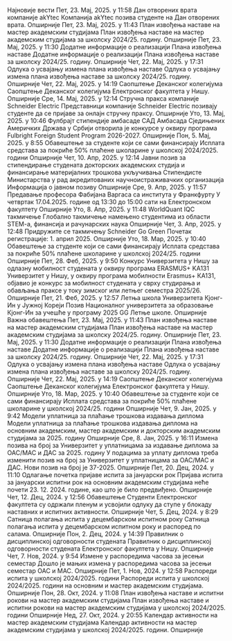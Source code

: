 Најновије вести
Пет, 23. Мај, 2025. у 11:58
Дан отворених врата компаније akYtec
Компанија akYtec позива студенте на Дан отворених врата.
Опширније
Пет, 23. Мај, 2025. у 11:43
План извођења наставе на мастер академским студијама
План извођења наставе на мастер академским студијама за школску 2024/25. годину.
Опширније
Пет, 23. Мај, 2025. у 11:30
Додатне информације о реализацији Плана извођења наставе
Додатне информације о реализацији Плана извођења наставе за школску 2024/25. годину.
Опширније
Чет, 22. Мај, 2025. у 17:31
Одлука о усвајању измена плана извођења наставе
Одлука о усвајању измена плана извођења наставе за школску 2024/25. годину.
Опширније
Чет, 22. Мај, 2025. у 14:19
Саопштење Деканског колегијума
Саопштење Деканског колегијума Електронског факултета у Нишу.
Опширније
Сре, 14. Мај, 2025. у 12:14
Стручна пракса компаније Schneider Electric
Представници компаније Schneider Electric позивају студенте да се пријаве за онлајн стручну праксу.
Опширније
Уто, 13. Мај, 2025. у 10:46
Фулбрајт стипендије амбасаде САД
Амбасада Сједињених Америчких Држава у Србији отворила је конкурсе у оквиру програма Fulbright Foreign Student Program 2026-2027.
Опширније
Пон, 5. Мај, 2025. у 8:55
Обавештење за студенте који се сами финансирају
Исплата средстава за покриће 50% плаћене школарине у школској 2024/2025. години
Опширније
Чет, 10. Апр, 2025. у 12:14
Јавни позив за стипендирање студената докторских академских студија и финансирање материјалних трошкова укључивања Стипендисте Министарства у рад акредитованих научноистраживачких организација
Информација о јавном позиву
Опширније
Сре, 9. Апр, 2025. у 11:57
Предавање професора Фабијана Варгаса са института у Франкфурту
У четвртак 17.04.2025. године од 13:30 до 15:00 сати на Електронском факултету
Опширније
Уто, 8. Апр, 2025. у 11:48
WorldQuant IQC такмичење
Глобално такмичење намењено студентима из области STEM-a, финансија и рачунарских наука
Опширније
Чет, 3. Апр, 2025. у 12:48
Придружите се такмичењу Schneider Go Green
Почетак регистрације: 1. април 2025.
Опширније
Уто, 18. Мар, 2025. у 10:40
Обавештење за студенте који се сами финансирају
Исплата средстава за покриће 50% плаћене школарине у школској 2024/25. години
Опширније
Пет, 28. Феб, 2025. у 9:50
Конкурс Универзитета у Нишу за одлазну мобилност студената у оквиру програма ЕRASMUS+ KA131
Универзитет у Нишу, у оквиру програма мобилности Erasmus+ КА131, објавио је конкурс за мобилност студената у сврху студирања и обављања праксе  у току зимског или летњег семестра 2025/26.
Опширније
Пет, 21. Феб, 2025. у 12:57
Летња школа Универзитета Кјонг-Ин у Јужној Кореји
Позив Националног универзитета за образовање Кјонг-Ин за учешће у програму 2025 GG Летње школе.
Опширније
Важна обавештења
Пет, 23. Мај, 2025. у 11:43
План извођења наставе на мастер академским студијама
План извођења наставе на мастер академским студијама за школску 2024/25. годину.
Опширније
Пет, 23. Мај, 2025. у 11:30
Додатне информације о реализацији Плана извођења наставе
Додатне информације о реализацији Плана извођења наставе за школску 2024/25. годину.
Опширније
Чет, 22. Мај, 2025. у 17:31
Одлука о усвајању измена плана извођења наставе
Одлука о усвајању измена плана извођења наставе за школску 2024/25. годину.
Опширније
Чет, 22. Мај, 2025. у 14:19
Саопштење Деканског колегијума
Саопштење Деканског колегијума Електронског факултета у Нишу.
Опширније
Уто, 18. Мар, 2025. у 10:40
Обавештење за студенте који се сами финансирају
Исплата средстава за покриће 50% плаћене школарине у школској 2024/25. години
Опширније
Чет, 9. Јан, 2025. у 9:42
Mодели уплатница за плаћање трошкова издавања диплома
Mодели уплатница за плаћање трошкова издавања диплома на основним академским, мастер академским и докторским академским студијама за 2025. годину
Опширније
Сре, 8. Јан, 2025. у 16:11
Измена позива на број за Универзитет у уплатницама за издавање диплома за ОАС/МАС и ДАС за 2025. годину
У подацима за уплату диплома треба изменити позив на број за Универзитет у уплатницама за ОАС/МАС и ДАС. Нови позив на број је 37-2025.
Опширније
Пет, 20. Дец, 2024. у 11:10
Одлагање почетка пријаве испита за јануарски рок
Пријава испита за јануарски испитни рок на основним академским студијама неће почети 23. 12. 2024. године, као што је било предвиђено.
Опширније
Чет, 12. Дец, 2024. у 12:56
Обавештење
Студенти Електронског факултета су одржали пленум и усвојили одлуку да ступе у блокаду наставних и испитних активности.
Опширније
Чет, 5. Дец, 2024. у 8:29
Сатница полагања испита у децембарском испитном року
Сатница полагања испита у децембарском испитном року и распоред по салама.
Опширније
Пон, 2. Дец, 2024. у 14:39
Правилник о дисциплинској одговорности студената
Правилник о дисциплинској одговорности студената Електронског факултета у Нишу.
Опширније
Чет, 7. Нов, 2024. у 9:54
Измене у распоредима часова за јесењи семестар
Дошло је мањих измена у распоредима часова за јесењи семестар ОАС и МАС.
Опширније
Пет, 1. Нов, 2024. у 12:58
Распореди испита у школској 2024/2025. години
Распореди испита у школској 2024/2025. години на основним и мастер академским студијама.
Опширније
Пон, 28. Окт, 2024. у 11:08
План извођења наставе и испитни рокови на мастер академским студијама
План извођења наставе и испитни рокови на мастер академским студијама у школској 2024/2025. години
Опширније
Нед, 27. Окт, 2024. у 20:55
Календар активности на мастер академским студијама
Календар активности на мастер академским студијама у школској 2024/2025. години.
Опширније